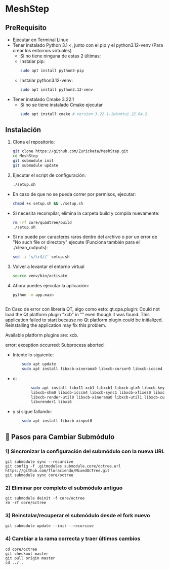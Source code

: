 # MeshStep

## PreRequisito
- Ejecutar en Terminal Linux
- Tener instalado Python 3.1 <, junto con el pip y el python3.12-venv (Para crear los entornos virtuales)
    - Si no tiene ninguna de estas 2 últimas:
    - Instalar pip:
        ```bash
        sudo apt install python3-pip
    - Instalar python3.12-venv:
        ```bash
        sudo apt install python3.12-venv

- Tener instalado Cmake 3.22.1 
    - Si no se tiene instalado Cmake ejecutar
      ```bash
      sudo apt install cmake # version 3.22.1-1ubuntu1.22.04.2

## Instalación

1. Clona el repositorio:
    ```bash
   git clone https://github.com/Zurickata/MeshStep.git
   cd MeshStep
   git submodule init
   git submodule update

2. Ejecutar el script de configuración:
    ```bash
   ./setup.sh
    
- En caso de que no se pueda correr por permisos, ejecutar:
    ```bash
    chmod +x setup.sh && ./setup.sh

- Si necesita recompilar, elimina la carpeta build y compila nuevamente:
    ```bash
    rm -rf core/quadtree/build
    ./setup.sh

- Si no puede por caracteres raros dentro del archivo o por un error de "No such file or directory" ejecute (Funciona también para el ./clean_outputs):
    ```bash
    sed -i 's/\r$//' setup.sh

3. Volver a levantar el entorno virtual
    ```bash
    source venv/bin/activate

4. Ahora puedes ejecutar la aplicación:
    ```bash
    python -m app.main



En Caso de error con libreria QT, algo como esto:
qt.qpa.plugin: Could not load the Qt platform plugin "xcb" in "" even though it was found.
This application failed to start because no Qt platform plugin could be initialized. Reinstalling the application may fix this problem.

Available platform plugins are: xcb.

error: exception occurred: Subprocess aborted


- Intente lo siguiente:
    ```bash
        sudo apt update
        sudo apt install libxcb-xinerama0 libxcb-cursor0 libxcb-icccm4 libxcb-image0 libxcb-keysyms1 libxcb-render-util0 libxkbcommon-x11-0 libxcb-xkb1
- o:
    ```bash
            sudo apt install libx11-xcb1 libxcb1 libxcb-glx0 libxcb-keysyms1 libxcb-image0 \
            libxcb-shm0 libxcb-icccm4 libxcb-sync1 libxcb-xfixes0 libxcb-shape0 libxcb-randr0 \
            libxcb-render-util0 libxcb-xinerama0 libxcb-util1 libxcb-cursor0 libxkbcommon-x11-0 \
            libxrender1 libxi6
- y si sigue fallando:

    ```bash
        sudo apt install libxcb-xinput0


## 🚀 Pasos para Cambiar Submódulo

### 1) Sincronizar la configuración del submódulo con la nueva URL

    git submodule sync --recursive
    git config -f .gitmodules submodule.core/octree.url https://github.com/floraciendo/MixedOcTree.git
    git submodule sync core/octree

### 2) Eliminar por completo el submódulo antiguo

    git submodule deinit -f core/octree
    rm -rf core/octree

### 3) Reinstalar/recuperar el submódulo desde el fork nuevo

    git submodule update --init --recursive

### 4) Cambiar a la rama correcta y traer últimos cambios

    cd core/octree
    git checkout master
    git pull origin master
    cd ../..